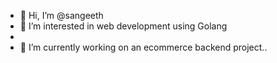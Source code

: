 - 👋 Hi, I’m @sangeeth
- 👀 I’m interested in web development using Golang
- 
- 🌱 I’m currently working on an ecommerce backend project..


<!---
sangeeth518/sangeeth518 is a ✨ special ✨ repository because its `README.md` (this file) appears on your GitHub profile.
You can click the Preview link to take a look at your changes.
--->
